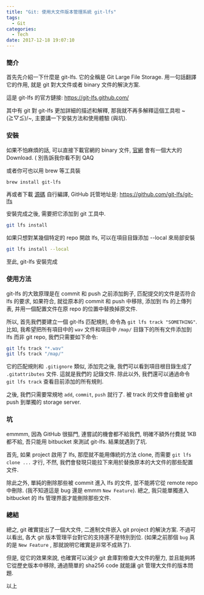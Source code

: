 ```yaml
---
title: "Git: 使用大文件版本管理系統 git-lfs"
tags:
  - Git
categories:
  - Tech
date: 2017-12-18 19:07:10
---
```


### 簡介

首先先介紹一下什麼是 git-lfs. 它的全稱是 Git Large File Storage. 用一句話翻譯它的作用, 就是 git 對大文件或者 binary 文件的解決方案.

這是 git-lfs 的官方鏈接: https://git-lfs.github.com/

 其中有 git 對 git-lfs 更加詳細的描述和解釋, 那我就不再多解釋這個工具啦 ~\(≧▽≦)/~, 主要講一下安裝方法和使用體驗 (與坑).
 
 ### 安裝
 
 如果不怕麻煩的話, 可以直接下載官網的 binary 文件, [官網](https://git-lfs.github.com/) 會有一個大大的 Download. ( 別告訴我你看不到 QAQ
 
 或者你可也以用 brew 等工具裝
 
 ```bash
brew install git-lfs
 ```

再或者下載 [源碼](https://codeload.github.com/github/git-lfs/zip/master) 自行編譯, GitHub 託管地址是: https://github.com/git-lfs/git-lfs

安裝完成之後, 需要把它添加到 git 工具中.

```bash
git lfs install
```

如果只想對某幾個特定的 repo 開啟 lfs, 可以在項目目錄添加 --local 來局部安裝
```bash
git lfs install --local
```

至此, git-lfs 安裝完成

### 使用方法

 git-lfs 的大致原理是在 commit 和 push 之前添加鉤子, 匹配提交的文件是否符合 lfs 的要求, 如果符合, 就從原本的 commit 和 push 中移除, 添加到 lfs 的上傳列表, 并用一個配置文件在原 repo 的位置中替換掉原文件.

所以, 首先我們要建立一個 git-lfs 匹配規則, 命令為 `git lfs track "SOMETHING"`. 比如, 我希望把所有項目中的 `wav` 文件和項目中 `/map/` 目錄下的所有文件添加到 lfs 而非 git repo, 我們只需要如下命令:

```bash
git lfs track "*.wav"
git lfs track "/map/"
```

它的匹配規則和 `.gitignore` 類似, 添加完之後, 我們可以看到項目根目錄生成了 `.gitattributes` 文件. 這就是我們的 記錄文件. 除此以外, 我們還可以通過命令 `git lfs track` 查看目前添加的所有規則.

之後, 我們只需要常規地 `add`, `commit`, `push` 就行了. 被 track 的文件會自動被 git push 到單獨的 storage server.

### 坑

emmmm, 因為 GitHub 很摳門, 連嘗試的機會都不給我們, 明確不額外付費就 1KB 都不給, 吾只能用 bitbucket 來測試 git-lfs. 結果就遇到了坑.

首先, 如果 project 啟用了 lfs, 那麼就不能用傳統的方法 clone, 而需要  `git lfs clone ...`  才行, 不然, 我們會發現只能拉下來用於替換原本的大文件的那些配置文件.

除此之外, 單純的刪除那些被 commit 進入 lfs 的文件, 並不能將它從 remote repo 中刪除. (我不知道這是 bug 還是 emmm `New Feature`). 總之, 我只能單獨進入 bitbucket 的 lfs 管理界面才能刪除那些文件.

### 總結

總之, git 確實提出了一個大文件, 二進制文件嵌入 git project 的解決方案. 不過可以看出, 各大 git 版本管理平台對它的支持還不是特別到位. (如果之前那個 `bug` 真的是 `New Feature` , 那就說明它確實是非常不成熟了).

但是, 從它的效果來說, 也確實可以減少 git 倉庫對檢查大文件的壓力, 並且能夠將它從歷史版本中移除, 通過簡單的 sha256 code 就能讓 git 管理大文件的版本問題.

以上
